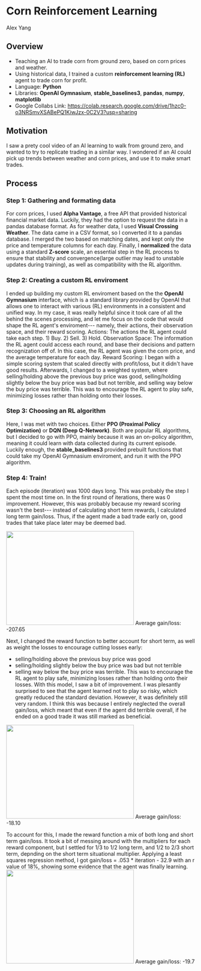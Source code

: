 # Corn Reinforcement Learning
Alex Yang
## Overview
- Teaching an AI to trade corn from ground zero, based on corn prices and weather.
- Using historical data, I trained a custom **reinforcement learning (RL)** agent to trade corn for profit.
- Language: **Python**
- Libraries: **OpenAI Gymnasium**, **stable_baselines3**, **pandas**, **numpy**, **matplotlib**
- Google Collabs Link: https://colab.research.google.com/drive/1hzc0-o3NRSmvXSABePQ1KiwJzx-0C2V3?usp=sharing
## Motivation
I saw a prety cool video of an AI learning to walk from ground zero, and wanted to try to replicate trading in a similar way. I wondered if an AI could pick up trends between weather and corn prices, and use it to make smart trades.
## Process
### Step 1: Gathering and formating data
For corn prices, I used **Alpha Vantage**, a free API that provided historical financial market data. Luckily, they had the option to request the data in a pandas database format. As for weather data, I used **Visual Crossing Weather**. The data came in a CSV format, so I converted it to a pandas database. I merged the two based on matching dates, and kept only the price and temperature columns for each day. Finally, I **normalized** the data using a standard **Z-score** scale, an essential step in the RL process to ensure that stability and convergence(large outlier may lead to unstable updates during training), as well as compatibility with the RL algorithm.
### Step 2: Creating a custom RL enviroment
I ended up building my custom RL enviroment based on the the **OpenAI Gymnasium** interface, which is a standard library provided by OpenAI that allows one to interact with various (RL) environments in a consistent and unified way. In my case, it was really helpful since it took care of all the behind the scenes processing, and let me focus on the code that would shape the RL agent's enviroment--- namely, their actions, their observation space, and their reward scoring.
Actions: The actions the RL agent could take each step. 1) Buy. 2) Sell. 3) Hold.
Observation Space: The information the RL agent could access each round, and base their decisions and pattern recognization off of. In this case, the RL agent was given the corn price, and the average temperature for each day.
Reward Scoring: I began with a simple scoring system that scaled directly with profit/loss, but it didn't have good results. Afterwards, I changed to a weighted system, where selling/holding above the previous buy price was good, selling/holding slightly below the buy price was bad but not terrible, and selling way below the buy price was terrible. This was to encourage the RL agent to play safe, minimizing losses rather than holding onto their losses.
### Step 3: Choosing an RL algorithm
Here, I was met with two choices. Either **PPO (Proximal Policy Optimization)** or **DQN (Deep Q-Network)**. Both are popular RL algorithms, but I decided to go with PPO, mainly because it was an on-policy algorithm, meaning it could learn with data collected during its current episode. Luckily enough, the **stable_baselines3** provided prebuilt functions that could take my OpenAI Gymnasium enviroment, and run it with the PPO algorithm.
### Step 4: Train!
Each episode (iteration) was 1000 days long. This was probably the step I spent the most time on. In the first round of iterations, there was 0 improvement. However, this was probably because my reward scoring wasn't the best--- instead of calculating short term rewards, I calculated long term gain/loss. Thus, if the agent made a bad trade early on, good trades that take place later may be deemed bad.

<img src="https://github.com/aletya/Corn-Trading-Reinforcement-Learning/assets/32620988/edd1d7f4-73f2-43e9-8f16-83397fc5e3c8" width="340" height="250">
Average gain/loss: -207.65

Next, I changed the reward function to better account for short term, as well as weight the losses to encourage cutting losses early:
- selling/holding above the previous buy price was good
- selling/holding slightly below the buy price was bad but not terrible
- selling way below the buy price was terrible. This was to encourage the RL agent to play safe, minimizing losses rather than holding onto their losses.
With this model, I saw a bit of improvement. I was plesantly surprised to see that the agent learned not to play so risky, which greatly reduced the standard deviation. However, it was definitely still very random. I think this was because I entirely neglected the overall gain/loss, which meant that even if the agent did terrible overall, if he ended on a good trade it was still marked as beneficial.

<img src="https://github.com/aletya/Corn-Trading-Reinforcement-Learning/assets/32620988/4945481a-ba05-4a1a-b8ec-848f7aa0bcc7" width="340" height="250">
Average gain/loss: -18.10


To account for this, I made the reward function a mix of both long and short term gain/loss. It took a bit of messing around with the multipliers for each reward component, but I settled for 1/3 to 1/2 long term, and 1/2 to 2/3 short term, depnding on the short term situational multiplier. Applying a least squares regression method, I got gain/loss = .053 * iteration - 32.9 with an r value of 18%, showing some evidence that the agent was finally learning.
<img src="https://github.com/aletya/Corn-Trading-Reinforcement-Learning/assets/32620988/78ad5e0b-c8ba-448d-9721-5857dc5b460a" width="340" height="250">
Average gain/loss: -19.7
